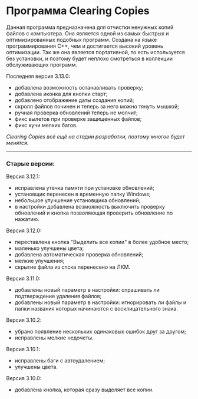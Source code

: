 # Программа Clearing Copies
Данная программа предназначена для отчистки ненужных копий файлов с компьютера.
Она является одной из самых быстрых и оптимизированных подобных программ.
Создана на языке программирования C++, чем и достигается высокий уровень оптимизации.
Так же она является портативной, то есть используется без установки, и поэтому будет неплохо смотреться в коллекции обслуживающих программ.

Последняя версия 3.13.0:
 - добавлена возможность останавливать проверку;
 - добавлена иконка для кнопки старт;
 - добавлено отображение даты создания копий;
 - скролл файлов починен и теперь за него можно тянуть мышкой;
 - ручная проверка обновлений теперь не молчит;
 - фикс вылетов при проверке защищенных файлов;
 - фикс кучи мелких багов.

*Сlearing Copies всё ещё на стадии разработки, поэтому многое будет менятся.*

----
### Старые версии:
Версия 3.12.1:
 - исправлена утечка памяти при установке обновлений;
 - установщик перенесен в временную папку Windows;
 - небольшое улучшение установщика обновлений;
 - в настройки добавлена возможность выключить проверку обновлений и кнопка позволяющая проверить обновление по нажатию.

Версия 3.12.0:
 - переставлена кнопка "Выделить все копии" в более удобное место;
 - маленько улучшены цвета;
 - добавлена автоматическая проверка обновлений;
 - мелкие улучшения;
 - скрытие файла из спска перенесено на ЛКМ.

Версия 3.11.0:
 - добавлены новый параметр в настройки: спрашивать ли подтверждение удаления файлов;
 - добавлены новый параметр в настройки: игнорировать ли файлы и папки названия которых начинаются с восклицательного знака.

Версия 3.10.2:
 - убрано появление нескольких одинаковых ошибок друг за другом;
 - исправлены мелкие недочеты.

Версия 3.10.1:
 - исправлены баги с автоудалением;
 - улучшены цвета.

Версия 3.10.0:
 - добавлена кнопка, которая сразу выделяет все копии.
